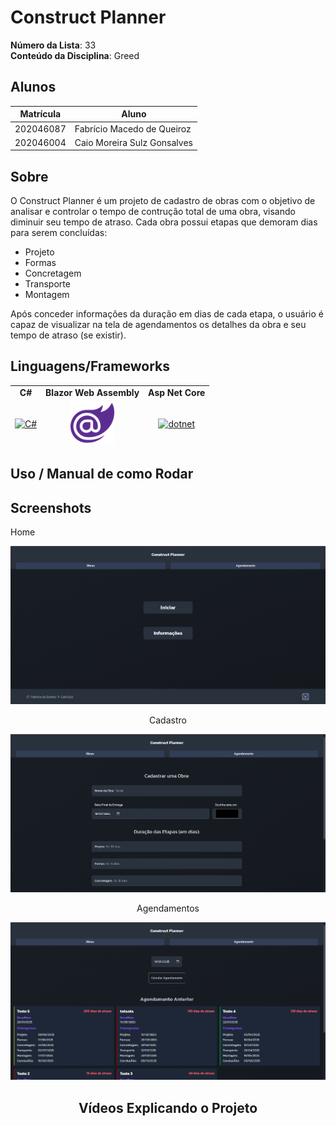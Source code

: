 # Construct Planner

**Número da Lista**: 33<br>
**Conteúdo da Disciplina**: Greed<br>

## Alunos
| Matrícula | Aluno                       |
|-----------|-----------------------------|
| 202046087 | Fabrício Macedo de Queiroz  |
| 202046004 | Caio Moreira Sulz Gonsalves |

## Sobre

O Construct Planner é um projeto de cadastro de obras com o objetivo de analisar e controlar o tempo de contrução total de uma obra, visando diminuir seu tempo de atraso.
Cada obra possui etapas que demoram dias para serem concluídas:
- Projeto
- Formas
- Concretagem
- Transporte
- Montagem

Após conceder informações da duração em dias de cada etapa, o usuário é capaz de visualizar na tela de agendamentos os detalhes da obra e seu tempo de atraso (se existir).


## Linguagens/Frameworks

<table style="border: none; text-align: center; width: 100%; height: 100px;">
    <tr>
        <td>
            <strong>C#</strong>
        </td>
        <td>
            <strong>Blazor Web Assembly</strong>
        </td>
        <td>
            <strong>Asp Net Core</strong>
        </td>
    </tr>
    <tr>
        <td style="vertical-align: middle;">
            <a href="https://skillicons.dev">
                <img src="https://skillicons.dev/icons?i=cs&perline=3" alt="C#">
            </a>
        </td>
        <td style="vertical-align: middle;">
            <img src="Assets/blazor.png" width="70" height="70" alt="Blazor">
        </td>
        <td style="vertical-align: middle;">
            <a href="https://skillicons.dev">
                <img src="https://skillicons.dev/icons?i=dotnet&perline=3" alt="dotnet">
            </a>
        </td>
    </tr>
</table>



## Uso / Manual de como Rodar



## Screenshots

<div>
    <p>Home <center>
        <img src="Assets/home.png">
    </p>
    <p>Cadastro <center>
        <img src="Assets/cadastro.png">
    </p>
    <p>Agendamentos <center>
        <img src="Assets/agendamentos.png">
    </p>
<div>

## Vídeos Explicando o Projeto




